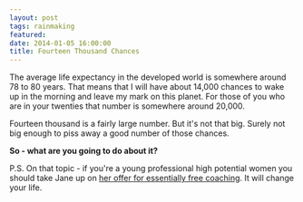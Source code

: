 ```yaml
---
layout: post
tags: rainmaking
featured: 
date: 2014-01-05 16:00:00
title: Fourteen Thousand Chances
---
```

The average life expectancy in the developed world is somewhere around 78 to 80 years. That means that I will have about 14,000 chances to wake up in the morning and leave my mark on this planet. For those of you who are in your twenties that number is somewhere around 20,000.

Fourteen thousand is a fairly large number. But it's not that big. Surely not big enough to piss away a good number of those chances.

**So - what are you going to do about it?**

P.S. On that topic - if you're a young professional high potential women you should take Jane up on [her offer for essentially free coaching](http://blog.janefinette.com/post/72342259647/the-coaching-fellowship-program-2014-invitation-to). It will change your life.
